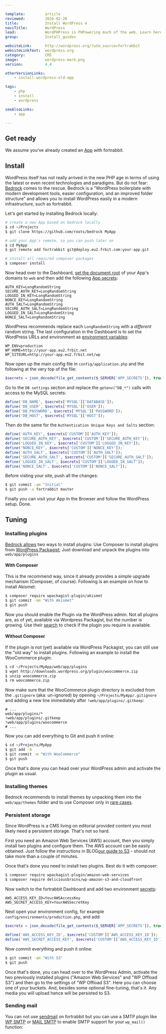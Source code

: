 ```yaml
---

template:         article
reviewed:         2016-02-20
title:            Install WordPress 4
naviTitle:        WordPress
lead:             WordPHPress is PHPowering much of the web. Learn here how to install and tune the popular blogging and CMS engine WordPress 4 on fortrabbit.
group:            Install_guides

websiteLink:      http://wordpress.org/?utm_source=fortrabbit
websiteLinkText:  wordpress.org
category:         CMS
image:            wordpress-mark.png
version:          4.4

otherVersionLinks:
    - install-wordpress-old-app

tags:
    - php
    - install
    - wordpress

seeAlsoLinks:
    - app

---
```


## Get ready

We assume you've already created an [App](app) with fortrabbit. 


## Install

WordPress itself has not really arrived in the new PHP age in terms of using the latest or even recent technologies and paradigms. But do not fear: [Bedrock](https://roots.io/bedrock/) comes to the rescue. Bedrock is a "WordPress boilerplate with modern development tools, easier configuration, and an improved folder structure" and allows you to install WordPress easily in a modern infrastructure, such as fortrabbit.

Let's get started by installing Bedrock locally:

```bash
# create a new App based on bedrock locally
$ cd ~/Projects
$ git clone https://github.com/roots/bedrock MyApp

# add your App's remote, so you can push later on
$ cd MyApp
$ git remote add fortrabbit git@deploy.eu2.frbit.com:your-app.git

# install all required composer packages
$ composer install
```

Now head over to the Dashboard, [set the document root](/domains#toc-set-a-custom-root-path) of your App's domains to `web` and then add the following [App secrets](secrets):

```osterei32
AUTH_KEY=LongRandomString
SECURE_AUTH_KEY=LongRandomString
LOGGED_IN_KEY=LongRandomString
NONCE_KEY=LongRandomString
AUTH_SALT=LongRandomString
SECURE_AUTH_SALT=LongRandomString
LOGGED_IN_SALT=LongRandomString
NONCE_SALT=LongRandomString
```

WordPress recommends replace each `LongRandomString` with a *different* random string. The last configuration in the Dashboard is to set the WordPress URLs and environment as [environment variables](env-vars):

```
WP_ENV=production
WP_HOME=http://your-app.eu2.frbit.net
WP_SITEURL=http://your-app.eu2.frbit.net/wp
```

Now open up the main config file in `config/application.php` and the following at the very top of the file:

```php
$secrets = json_decode(file_get_contents($_SERVER['APP_SECRETS']), true);
```

Go to the `DB settings` section and replace the `getenv("DB_*")` calls with access to the MySQL secrets:

```php
define('DB_NAME', $secrets['MYSQL']['DATABASE']);
define('DB_USER', $secrets['MYSQL']['USER']);
define('DB_PASSWORD', $secrets['MYSQL']['PASSWORD']);
define('DB_HOST', $secrets['MYSQL']['HOST']);
```

Then do the same for the `Authentication Unique Keys and Salts` section:

```php
define('AUTH_KEY', $secrets['CUSTOM']['AUTH_KEY']);
define('SECURE_AUTH_KEY', $secrets['CUSTOM']['SECURE_AUTH_KEY']);
define('LOGGED_IN_KEY', $secrets['CUSTOM']['LOGGED_IN_KEY']);
define('NONCE_KEY', $secrets['CUSTOM']['NONCE_KEY']);
define('AUTH_SALT', $secrets['CUSTOM']['AUTH_SALT']);
define('SECURE_AUTH_SALT', $secrets['CUSTOM']['SECURE_AUTH_SALT']);
define('LOGGED_IN_SALT', $secrets['CUSTOM']['LOGGED_IN_SALT']);
define('NONCE_SALT', $secrets['CUSTOM']['NONCE_SALT']);
```

Before visting your site, push all the changes:

``` bash
$ git commit -am "Initial"
$ git push -u fortrabbit master
```

Finally you can visit your App in the Browser and follow the WordPress setup. Done.

Tuning
------

### Installing plugins

[Bedrock allows](https://roots.io/bedrock/docs/composer/#plugins) two ways to install plugins:  Use Composer to install plugins from [WordPress Packagist](http://wpackagist.org/); Just download and unpack the plugins into `web/app/plugins`

#### With Composer

This is the recommend way, since it already provides a simple upgrade mechanism (Composer, of course). Following is an example on how to install Akismet:

```bash
$ composer require wpackagist-plugin/akismet
$ git commit -am "With Akismet"
$ git push
```

Now you should enable the Plugin via the WordPress admin. Not all plugins are, as of yet, available via Wordpress Packagist, but the number is growing. Use their [search](http://wpackagist.org/) to check if the plugin you require is available.

#### Without Composer

If the plugin is not (yet) available via WordPress Packagist, you can still use the "old way" to install plugins. Following an example to install the WooCommerce plugin:

```bash
$ cd ~/Projects/MyApp/web/app/plugins
$ wget http://downloads.wordpress.org/plugin/woocommerce.zip
$ unzip woocommerce.zip
$ rm woocommerce.zip
```

Now make sure that the WooCommerce plugin directory is excluded from the `.gitignore` (aka: un-ignored) by opening `~/Projects/MyApp/.gitignore` and adding a new line immediately after `!web/app/plugins/.gitkeep`:

```
# ...
web/app/plugins/*
!web/app/plugins/.gitkeep
!web/app/plugins/woocommerce
# ...
```

Now you can add everything to Git and push it online:

```bash
$ cd ~/Projects/MyApp
$ git add -A
$ git commit -m "With WooCommerce"
$ git push
```

Once that's done you can head over your WordPress admin and activate the plugin as usual.

### Installing themes

Bedrock recommends to install themes by unpacking them into the `web/app/themes` folder and to use Composer only in [rare cases](https://roots.io/bedrock/docs/composer/#themes).

### Persistent storage

Since WordPress is a CMS living on editorial provided content you most likely need a persistent storage. That's not so hard.

First you need an Amazon Web Services (AWS) account, then you simply install two plugins and configure them. The AWS account can be easily obtained. Just follow the instructions in BLOG[our guide to S3](new-app-cloud-storage-s3) - should not take more than a couple of minutes.

Once that's done you need to install two plugins. Best do it with composer:

```bash
$ composer require wpackagist-plugin/amazon-web-services
$ composer require deliciousbrains/wp-amazon-s3-and-cloudfront
```

Now switch to the fortrabbit Dashboard and add two environment [secrets](secrets):

```
AWS_ACCESS_KEY_ID=YourAWSAccessKey
AWS_SECRET_ACCESS_KEY=YourAWSSecretKey
```

Next open your environment config, for example `config/environments/production.php`, and add:

```php
$secrets = json_decode(file_get_contents($_SERVER['APP_SECRETS']), true);

define('AWS_ACCESS_KEY_ID', $secrets['CUSTOM']['AWS_ACCESS_KEY_ID']);
define('AWS_SECRET_ACCESS_KEY', $secrets['CUSTOM']['AWS_ACCESS_KEY_ID']);
```

Now commit everything and push it online:

```bash
$ git commit -am "With S3"
$ git push
```

Once that's done, you can head over to the WordPress Admin, activate the two previously installed plugins ("Amazon Web Services" and "WP Offload S3") and then go to the settings of "WP Offload S3". Here you can choose one of your buckets. And, besides some optional fine-tuning, that's it. Any media you will upload hence will be persisted to S3.

### Sending mail

You can not use [sendmail](quirks#toc-mailing) on fortrabbit but you can use a SMTP plugin like [WP SMTP](http://wordpress.org/plugins/wp-smtp/) or [MAIL SMTP](http://wordpress.org/plugins/wp-mail-smtp/) to enable SMTP support for your `wp_mail()` function:
